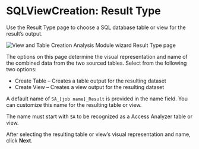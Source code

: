 # SQLViewCreation: Result Type

Use the Result Type page to choose a SQL database table or view for the result’s output.

![View and Table Creation Analysis Module wizard Result Type page](/img/product_docs/accessanalyzer/enterpriseauditor/admin/analysis/sqlviewcreation/resulttype.png)

The options on this page determine the visual representation and name of the combined data from the two sourced tables. Select from the following two options:

- Create Table – Creates a table output for the resulting dataset
- Create View – Creates a view output for the resulting dataset

A default name of ```SA_[job name]_Result``` is provided in the name field. You can customize this name for the resulting table or view.

The name must start with ```SA``` to be recognized as a Access Analyzer table or view.

After selecting the resulting table or view’s visual representation and name, click __Next__.
